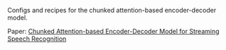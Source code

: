 Configs and recipes for the chunked attention-based encoder-decoder model.

Paper: [Chunked Attention-based Encoder-Decoder Model for Streaming Speech Recognition](https://arxiv.org/abs/2309.08436)
